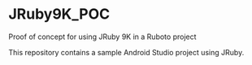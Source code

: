 # JRuby9K_POC
Proof of concept for using JRuby 9K in a Ruboto project

This repository contains a sample Android Studio project using JRuby.
